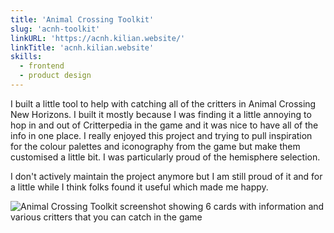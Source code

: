```yaml
---
title: 'Animal Crossing Toolkit'
slug: 'acnh-toolkit'
linkURL: 'https://acnh.kilian.website/'
linkTitle: 'acnh.kilian.website'
skills:
  - frontend
  - product design
---
```


I built a little tool to help with catching all of the critters in Animal Crossing New Horizons. I built it mostly because I was finding it a little annoying to hop in and out of Critterpedia in the game and it was nice to have all of the info in one place. I really enjoyed this project and trying to pull inspiration for the colour palettes and iconography from the game but make them customised a little bit. I was particularly proud of the hemisphere selection.

I don't actively maintain the project anymore but I am still proud of it and for a little while I think folks found it useful which made me happy.

![Animal Crossing Toolkit screenshot showing 6 cards with information and various critters that you can catch in the game](/images/posts/acnh.png)
